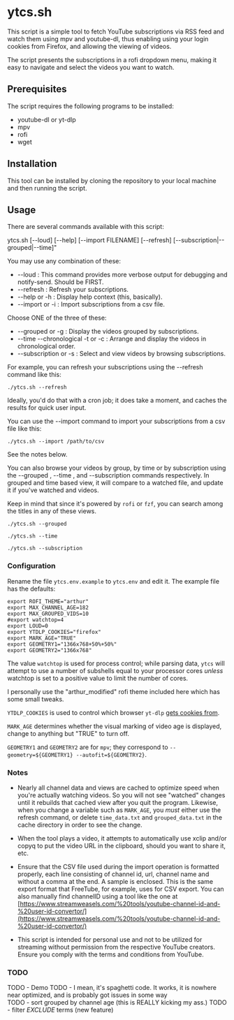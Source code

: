 # ytcs.sh

This script is a simple tool to fetch YouTube subscriptions via RSS feed and 
watch them using mpv and youtube-dl, thus enabling using your login cookies from
Firefox, and allowing the viewing of videos.

The script presents the subscriptions in a rofi dropdown menu, making it easy to navigate and select the videos you want to watch. 

## Prerequisites

The script requires the following programs to be installed: 

* youtube-dl or yt-dlp 
* mpv 
* rofi 
* wget 

## Installation 

This tool can be installed by cloning the repository to your local machine and then running the script. 


## Usage

There are several commands available with this script: 

ytcs.sh [--loud] [--help] [--import FILENAME] [--refresh] [--subscription|--grouped|--time]"

You may use any combination of these:

* --loud : This command provides more verbose output for debugging and notify-send. Should be FIRST.
* --refresh : Refresh your subscriptions.
* --help or -h : Display help context (this, basically). 
* --import or -i : Import subscriptions from a csv file. 

Choose ONE of the three of these:  

* --grouped or -g : Display the videos grouped by subscriptions. 
* --time --chronological -t or -c : Arrange and display the videos in chronological order. 
* --subscription or -s : Select and view videos by browsing subscriptions.

For example, you can refresh your subscriptions using the --refresh command like this:

`./ytcs.sh --refresh`

Ideally, you'd do that with a cron job; it does take a moment, and caches the 
results for quick user input.

You can use the --import command to import your subscriptions from a csv file like this: 

`./ytcs.sh --import /path/to/csv`

See the notes below.

You can also browse your videos by group, by time or by subscription using the 
--grouped , --time , and --subscription commands respectively. In grouped and 
time based view, it will compare to a watched file, and update it if you've watched
and videos.  

Keep in mind that since it's powered by `rofi` or `fzf`, you can search among the titles in any of these views.


```
./ytcs.sh --grouped 

./ytcs.sh --time 

./ytcs.sh --subscription 
```

### Configuration

Rename the file `ytcs.env.example` to `ytcs.env` and edit it. The example file has the defaults:

```
export ROFI_THEME="arthur"
export MAX_CHANNEL_AGE=182
export MAX_GROUPED_VIDS=10
#export watchtop=4
export LOUD=0
export YTDLP_COOKIES="firefox"
export MARK_AGE="TRUE"
export GEOMETRY1="1366x768+50%+50%"
export GEOMETRY2="1366x768"
```

The value `watchtop` is used for process control; while parsing data, `ytcs` will attempt to use
a number of subshells equal to your processor cores *unless* watchtop is set to a positive value to limit 
the number of cores.  

I personally use the "arthur_modified" rofi theme included here which has some small tweaks.

`YTDLP_COOKIES` is used to control which browser `yt-dlp` [gets cookies from](https://github.com/yt-dlp/yt-dlp/wiki/FAQ#how-do-i-pass-cookies-to-yt-dlp).

`MARK_AGE` determines whether the visual marking of video age is displayed, change to anything but "TRUE" to turn off.

`GEOMETRY1` and `GEOMETRY2` are for `mpv`; they correspond to `--geometry=${GEOMETRY1} --autofit=${GEOMETRY2}`.

### Notes

* Nearly all channel data and views are cached to optimize speed when you're actually watching videos. So you will not see "watched" changes until it rebuilds that cached view after you quit the program.  Likewise, when you change a variable such as `MARK_AGE`, you *must* either use the refresh command, or delete `time_data.txt` and `grouped_data.txt` in the cache directory in order to see the change.  

* When the tool plays a video, it attempts to automatically use xclip and/or copyq to put the video URL in the clipboard, should you want to share it, etc.

* Ensure that the CSV file used during the import operation is formatted properly, each line consisting of channel id, url, channel name and without a comma at 
the end. A sample is enclosed. This is the same export format that FreeTube, for example, uses for CSV export. You can also manually find channelID using a 
tool like the one at  [https://www.streamweasels.com/%20tools/youtube-channel-id-and-%20user-id-convertor/](https://www.streamweasels.com/%20tools/youtube-channel-id-and-%20user-id-convertor/)

*  This script is intended for personal use and not to be utilized for streaming without permission from the respective YouTube creators. Ensure you comply with 
the terms and conditions from YouTube.


### TODO

TODO - Demo
TODO - I mean, it's spaghetti code. It works, it is nowhere near optimized, and is probably got issues in some way  
TODO - sort grouped by channel age (this is REALLY kicking my ass.) 
TODO - filter *EXCLUDE* terms (new feature)
